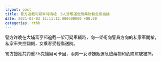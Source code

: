 ```yaml
---
layout: post
title: 警方追截可疑車時鳴槍　3人涉販運危險藥物和危駕被捕
date: 2021-02-03 12:11:12.000000000 +08:00
categories: rthk
---
```


警方昨晚在大埔富亨邨追截一架可疑車輛時，向一架衝向警員方向的私家車開槍，私家車失控翻側，女乘客受輕傷送院。

警方搜獲共約重7.5克懷疑可卡因，兩男一女涉嫌販運危險藥物和危險駕駛被捕。
